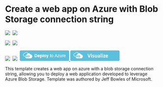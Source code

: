 # Create a web app on Azure with Blob Storage connection string 

<IMG SRC="https://azurequickstartsservice.blob.core.windows.net/badges/201-web-app-blob-connection/PublicLastTestDate.svg" />&nbsp;
<IMG SRC="https://azurequickstartsservice.blob.core.windows.net/badges/201-web-app-blob-connection/PublicDeployment.svg" />&nbsp;

<IMG SRC="https://azurequickstartsservice.blob.core.windows.net/badges/201-web-app-blob-connection/FairfaxLastTestDate.svg" />&nbsp;
<IMG SRC="https://azurequickstartsservice.blob.core.windows.net/badges/201-web-app-blob-connection/FairfaxDeployment.svg" />&nbsp;

<IMG SRC="https://azurequickstartsservice.blob.core.windows.net/badges/201-web-app-blob-connection/BestPracticeResult.svg" />&nbsp;
<IMG SRC="https://azurequickstartsservice.blob.core.windows.net/badges/201-web-app-blob-connection/CredScanResult.svg" />&nbsp;
<a href="https://portal.azure.com/#create/Microsoft.Template/uri/https%3A%2F%2Fraw.githubusercontent.com%2FAzure%2Fazure-quickstart-templates%2Fmaster%2F201-web-app-blob-connection%2Fazuredeploy.json" target="_blank">
    <img src="https://raw.githubusercontent.com/Azure/azure-quickstart-templates/master/1-CONTRIBUTION-GUIDE/images/deploytoazure.png"/>
</a>
<a href="http://armviz.io/#/?load=https%3A%2F%2Fraw.githubusercontent.com%2FAzure%2Fazure-quickstart-templates%2Fmaster%2F201-web-app-blob-connection%2Fazuredeploy.json" target="_blank">
    <img src="https://raw.githubusercontent.com/Azure/azure-quickstart-templates/master/1-CONTRIBUTION-GUIDE/images/visualizebutton.png"/>
</a>

This template creates a web app on azure with a blob storage connection string, allowing you to deploy a web application developed to leverage Azure Blob Storage. Template was authored by Jeff Bowles of Microsoft. 

